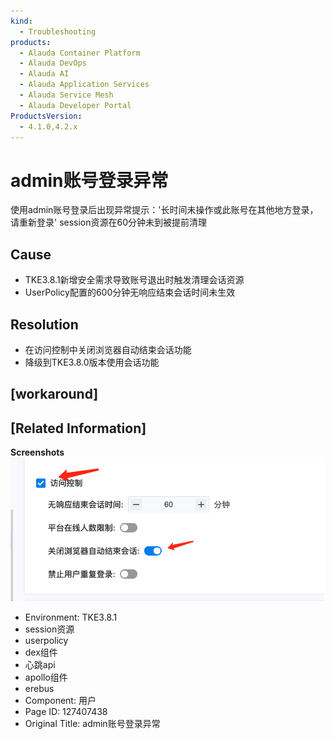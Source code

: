 ```yaml
---
kind:
  - Troubleshooting
products:
  - Alauda Container Platform
  - Alauda DevOps
  - Alauda AI
  - Alauda Application Services
  - Alauda Service Mesh
  - Alauda Developer Portal
ProductsVersion:
  - 4.1.0,4.2.x
---
```

<!-- A type of document that involves encountering a fault, diagnosing it, performing root cause analysis, and providing solutions. -->

# admin账号登录异常

使用admin账号登录后出现异常提示：'长时间未操作或此账号在其他地方登录，请重新登录' session资源在60分钟未到被提前清理

## Cause
- TKE3.8.1新增安全需求导致账号退出时触发清理会话资源
- UserPolicy配置的600分钟无响应结束会话时间未生效

## Resolution
- 在访问控制中关闭浏览器自动结束会话功能
- 降级到TKE3.8.0版本使用会话功能

## [workaround]

## [Related Information]
**Screenshots**
![](assets/adminzhang-hao-deng-lu-yi-chang/image2022-9-29_15-23-16.png)
- Environment: TKE3.8.1
- session资源
- userpolicy
- dex组件
- 心跳api
- apollo组件
- erebus
- Component: 用户
- Page ID: 127407438
- Original Title: admin账号登录异常
